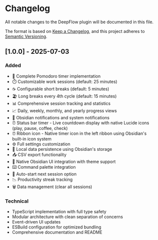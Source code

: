 # Changelog

All notable changes to the DeepFlow plugin will be documented in this file.

The format is based on [Keep a Changelog](https://keepachangelog.com/en/1.0.0/),
and this project adheres to [Semantic Versioning](https://semver.org/spec/v2.0.0.html).

## [1.0.0] - 2025-07-03

### Added
- 🍅 Complete Pomodoro timer implementation
- ⏱️ Customizable work sessions (default: 25 minutes)
- ☕ Configurable short breaks (default: 5 minutes)
- 🏖️ Long breaks every 4th cycle (default: 15 minutes)
- 📊 Comprehensive session tracking and statistics
- 📈 Daily, weekly, monthly, and yearly progress views
- 🔔 Obsidian notifications and system notifications
- ⏰ Status bar timer - Live countdown display with native Lucide icons (play, pause, coffee, check)
- ⏰ Ribbon icon - Native timer icon in the left ribbon using Obsidian's built-in icon system
- ⚙️ Full settings customization
- 💾 Local data persistence using Obsidian's storage
- 📤 CSV export functionality
- 🎨 Native Obsidian UI integration with theme support
- ⌨️ Command palette integration
- 🔄 Auto-start next session option
- 📉 Productivity streak tracking
- 🗑️ Data management (clear all sessions)

### Technical
- TypeScript implementation with full type safety
- Modular architecture with clean separation of concerns
- Event-driven UI updates
- ESBuild configuration for optimized bundling
- Comprehensive documentation and README 